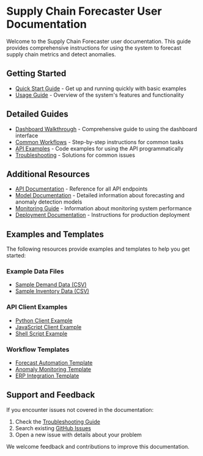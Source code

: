 # Supply Chain Forecaster User Documentation

Welcome to the Supply Chain Forecaster user documentation. This guide provides comprehensive instructions for using the system to forecast supply chain metrics and detect anomalies.

## Getting Started

- [Quick Start Guide](quickstart.md) - Get up and running quickly with basic examples
- [Usage Guide](usage.md) - Overview of the system's features and functionality

## Detailed Guides

- [Dashboard Walkthrough](dashboard_walkthrough.md) - Comprehensive guide to using the dashboard interface
- [Common Workflows](common_workflows.md) - Step-by-step instructions for common tasks
- [API Examples](api_examples.md) - Code examples for using the API programmatically
- [Troubleshooting](troubleshooting.md) - Solutions for common issues

## Additional Resources

- [API Documentation](../api/api.md) - Reference for all API endpoints
- [Model Documentation](../models/models.md) - Detailed information about forecasting and anomaly detection models
- [Monitoring Guide](../deployment/monitoring.md) - Information about monitoring system performance
- [Deployment Documentation](../deployment/docker_production.md) - Instructions for production deployment

## Examples and Templates

The following resources provide examples and templates to help you get started:

### Example Data Files

- [Sample Demand Data (CSV)](../../examples/sample_demand_data.csv)
- [Sample Inventory Data (CSV)](../../examples/sample_inventory_data.csv)

### API Client Examples

- [Python Client Example](../../examples/api_clients/python_client.py)
- [JavaScript Client Example](../../examples/api_clients/js_client.js)
- [Shell Script Example](../../examples/api_clients/api_client.sh)

### Workflow Templates

- [Forecast Automation Template](../../examples/workflows/forecast_automation.py)
- [Anomaly Monitoring Template](../../examples/workflows/anomaly_monitor.py)
- [ERP Integration Template](../../examples/workflows/erp_integration.py)

## Support and Feedback

If you encounter issues not covered in the documentation:

1. Check the [Troubleshooting Guide](troubleshooting.md)
2. Search existing [GitHub Issues](https://github.com/your-username/supply-chain-forecaster/issues)
3. Open a new issue with details about your problem

We welcome feedback and contributions to improve this documentation.